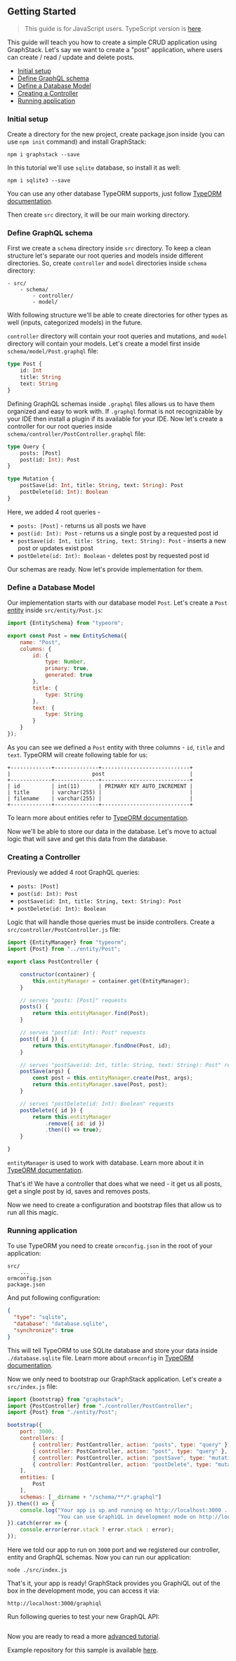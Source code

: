 ## Getting Started

> This guide is for JavaScript users. TypeScript version is [here](../typescript/getting-started.md).

This guide will teach you how to create a simple CRUD application using GraphStack.
Let's say we want to create a "post" application, where users can create / read / update and delete posts.

* [Initial setup](#initial-setup)
* [Define GraphQL schema](#define-graphql-schema)
* [Define a Database Model](#define-a-database-model)
* [Creating a Controller](#creating-a-controller)
* [Running application](#running-application)

### Initial setup

Create a directory for the new project, create package.json inside (you can use `npm init` command) and install GraphStack:

```
npm i graphstack --save
```

In this tutorial we'll use `sqlite` database, so install it as well:

```
npm i sqlite3 --save
```

You can use any other database TypeORM supports, just follow [TypeORM documentation](http://typeorm.io).

Then create `src` directory, it will be our main working directory.

### Define GraphQL schema

First we create a `schema` directory inside `src` directory. 
To keep a clean structure let's separate our root queries and models inside different directories.
So, create `controller` and `model` directories inside `schema` directory:

```
- src/
    - schema/
        - controller/
        - model/
```

With following structure we'll be able to create directories for other types as well (inputs, categorized models) in the future.

`controller` directory will contain your root queries and mutations, and `model` directory will contain your models. 
Let's create a model first inside `schema/model/Post.graphql` file:

```graphql
type Post {
    id: Int
    title: String
    text: String
}
```

Defining GraphQL schemas inside `.graphql` files allows us to have them organized and easy to work with. 
If `.graphql` format is not recognizable by your IDE then install a plugin if its available for your IDE.
Now let's create a controller for our root queries inside `schema/controller/PostController.graphql` file:

```graphql
type Query {
    posts: [Post]
    post(id: Int): Post
}

type Mutation {
    postSave(id: Int, title: String, text: String): Post
    postDelete(id: Int): Boolean
}
```

Here, we added 4 root queries - 

* `posts: [Post]` - returns us all posts we have
* `post(id: Int): Post` - returns us a single post by a requested post id
* `postSave(id: Int, title: String, text: String): Post` - inserts a new post or updates exist post
* `postDelete(id: Int): Boolean` - deletes post by requested post id

Our schemas are ready. Now let's provide implementation for them.

### Define a Database Model

Our implementation starts with our database model `Post`. 
Let's create a `Post` [entity](http://typeorm.io/#/entities) inside `src/entity/Post.js`:

```js
import {EntitySchema} from "typeorm";

export const Post = new EntitySchema({
    name: "Post",
    columns: {
        id: {
            type: Number,
            primary: true,
            generated: true
        },
        title: {
            type: String
        },
        text: {
            type: String
        }
    }
});
```

As you can see we defined a `Post` entity with three columns - `id`, `title` and `text`. 
TypeORM will create following table for us:

```shell
+-------------+--------------+----------------------------+
|                          post                           |
+-------------+--------------+----------------------------+
| id          | int(11)      | PRIMARY KEY AUTO_INCREMENT |
| title       | varchar(255) |                            |
| filename    | varchar(255) |                            |
+-------------+--------------+----------------------------+
```

To learn more about entities refer to [TypeORM documentation](http://typeorm.io).

Now we'll be able to store our data in the database.
Let's move to actual logic that will save and get this data from the database.

### Creating a Controller

Previously we added 4 root GraphQL queries:

* `posts: [Post]`
* `post(id: Int): Post`
* `postSave(id: Int, title: String, text: String): Post`
* `postDelete(id: Int): Boolean`

Logic that will handle those queries must be inside controllers.
Create a `src/controller/PostController.js` file:

```js
import {EntityManager} from "typeorm";
import {Post} from "../entity/Post";

export class PostController {

    constructor(container) {
        this.entityManager = container.get(EntityManager);
    }

    // serves "posts: [Post]" requests
    posts() {
        return this.entityManager.find(Post);
    }

    // serves "post(id: Int): Post" requests
    post({ id }) {
        return this.entityManager.findOne(Post, id);
    }

    // serves "postSave(id: Int, title: String, text: String): Post" requests
    postSave(args) {
        const post = this.entityManager.create(Post, args);
        return this.entityManager.save(Post, post);
    }

    // serves "postDelete(id: Int): Boolean" requests
    postDelete({ id }) {
        return this.entityManager
            .remove({ id: id })
            .then(() => true);
    }

}
```

`entityManager` is used to work with database. 
Learn more about it in [TypeORM documentation](http://typeorm.io/#/working-with-entity-manager).

That's it! We have a controller that does what we need - it get us all posts, 
get a single post by id, saves and removes posts.

Now we need to create a configuration and bootstrap files that allow us to run all this magic. 

### Running application

To use TypeORM you need to create `ormconfig.json` in the root of your application:

````
src/
    ...
ormconfig.json
package.json
````

And put following configuration:

```json
{
  "type": "sqlite",
  "database": "database.sqlite",
  "synchronize": true
}
```

This will tell TypeORM to use SQLite database and store your data inside `./database.sqlite` file.
Learn more about `ormconfig` in [TypeORM documentation](http://typeorm.io/#/using-ormconfig).

Now we only need to bootstrap our GraphStack application. Let's create a `src/index.js` file:

```js
import {bootstrap} from "graphstack";
import {PostController} from "./controller/PostController"; 
import {Post} from "./entity/Post"; 

bootstrap({
    port: 3000,
    controllers: [
        { controller: PostController, action: "posts", type: "query" },
        { controller: PostController, action: "post", type: "query" },
        { controller: PostController, action: "postSave", type: "mutation" },
        { controller: PostController, action: "postDelete", type: "mutation" },
    ],
    entities: [
        Post
    ],
    schemas: [__dirname + "/schema/**/*.graphql"]
}).then(() => {
    console.log("Your app is up and running on http://localhost:3000 . " +
                "You can use GraphiQL in development mode on http://localhost:3000/graphiql");
}).catch(error => {
    console.error(error.stack ? error.stack : error);
});
```

Here we told our app to run on `3000` port and we registered our controller, entity and GraphQL schemas.
Now you can run our application:

```
node ./src/index.js
```

That's it, your app is ready! 
GraphStack provides you GraphiQL out of the box in the development mode, you can access it via:

```
http://localhost:3000/graphiql
```

Run following queries to test your new GraphQL API:

```graphql

```

Now you are ready to read a more [advanced tutorial](./advanced-tutorial.md).

Example repository for this sample is available [here](https://github.com/graphframework/javascript-simple-example).
